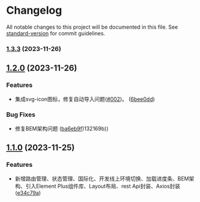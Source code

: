 # Changelog

All notable changes to this project will be documented in this file. See [standard-version](https://github.com/conventional-changelog/standard-version) for commit guidelines.

### [1.3.3](https://github.com/YuluoY/mood-blog-front/compare/v1.3.2...v1.3.3) (2023-11-26)

## [1.2.0](https://github.com/YuluoY/mood-blog-front/compare/v1.1.0...v1.2.0) (2023-11-26)


### Features

* 集成svg-icon图标，修复自动导入问题([#002](https://github.com/YuluoY/mood-blog-front/issues/002))。 ([6bee0dd](https://github.com/YuluoY/mood-blog-front/commit/6bee0dd3082aa7c95674d28195329274b352c46f))


### Bug Fixes

* 修复BEM架构问题 ([ba6eb9f](https://github.com/YuluoY/mood-blog-front/commit/ba6eb9f90f109742cf1fc02656cd3b34a132169b))132169b))

## [1.1.0](https://github.com/YuluoY/mood-blog-front/compare/v0.0.1...v1.1.0) (2023-11-25)


### Features

* 新增路由管理、状态管理、国际化、开发线上环境切换、加载进度条、BEM架构、引入Element Plus组件库、Layout布局、rest Api封装、Axios封装([e34c79a](https://github.com/YuluoY/mood-blog-front/commit/e34c79a09c87eadd170b9d1a95ed947d5d0efe83))
